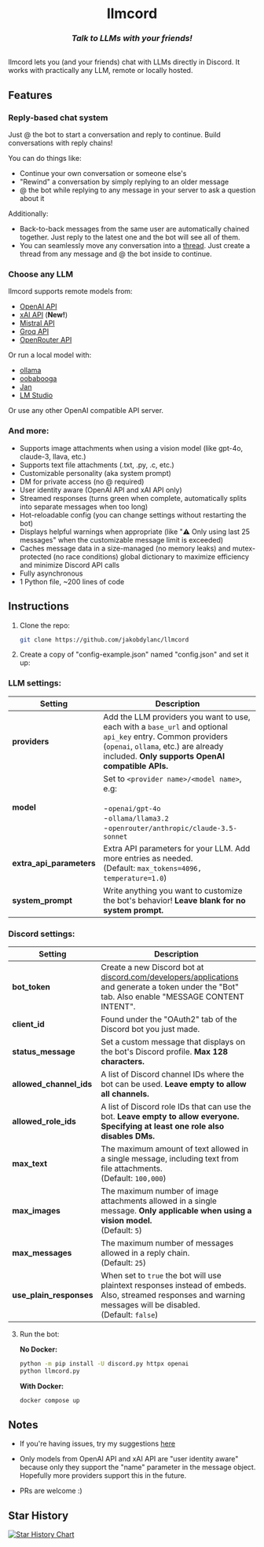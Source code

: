<h1 align="center">
  llmcord
</h1>

<h3 align="center"><i>
  Talk to LLMs with your friends!
</i></h3>

<p align="center">
  <img src="https://github.com/jakobdylanc/llmcord/assets/38699060/789d49fe-ef5c-470e-b60e-48ac03057443" alt="">
</p>

llmcord lets you (and your friends) chat with LLMs directly in Discord. It works with practically any LLM, remote or locally hosted.

## Features

### Reply-based chat system
Just @ the bot to start a conversation and reply to continue. Build conversations with reply chains!

You can do things like:
- Continue your own conversation or someone else's
- "Rewind" a conversation by simply replying to an older message
- @ the bot while replying to any message in your server to ask a question about it

Additionally:
- Back-to-back messages from the same user are automatically chained together. Just reply to the latest one and the bot will see all of them.
- You can seamlessly move any conversation into a [thread](https://support.discord.com/hc/en-us/articles/4403205878423-Threads-FAQ). Just create a thread from any message and @ the bot inside to continue.

### Choose any LLM
llmcord supports remote models from:
- [OpenAI API](https://platform.openai.com/docs/models)
- [xAI API](https://docs.x.ai/docs#models) (**New!**)
- [Mistral API](https://docs.mistral.ai/platform/endpoints)
- [Groq API](https://console.groq.com/docs/models)
- [OpenRouter API](https://openrouter.ai/docs/models)

Or run a local model with:
- [ollama](https://ollama.com)
- [oobabooga](https://github.com/oobabooga/text-generation-webui)
- [Jan](https://jan.ai)
- [LM Studio](https://lmstudio.ai)

Or use any other OpenAI compatible API server.

### And more:
- Supports image attachments when using a vision model (like gpt-4o, claude-3, llava, etc.)
- Supports text file attachments (.txt, .py, .c, etc.)
- Customizable personality (aka system prompt)
- DM for private access (no @ required)
- User identity aware (OpenAI API and xAI API only)
- Streamed responses (turns green when complete, automatically splits into separate messages when too long)
- Hot-reloadable config (you can change settings without restarting the bot)
- Displays helpful warnings when appropriate (like "⚠️ Only using last 25 messages" when the customizable message limit is exceeded)
- Caches message data in a size-managed (no memory leaks) and mutex-protected (no race conditions) global dictionary to maximize efficiency and minimize Discord API calls
- Fully asynchronous
- 1 Python file, ~200 lines of code

## Instructions

1. Clone the repo:
   ```bash
   git clone https://github.com/jakobdylanc/llmcord
   ```

2. Create a copy of "config-example.json" named "config.json" and set it up:

### LLM settings:

| Setting | Description |
| --- | --- |
| **providers** | Add the LLM providers you want to use, each with a `base_url` and optional `api_key` entry. Common providers (`openai`, `ollama`, etc.) are already included. **Only supports OpenAI compatible APIs.** |
| **model** | Set to `<provider name>/<model name>`, e.g:<br /><br />-`openai/gpt-4o`<br />-`ollama/llama3.2`<br />-`openrouter/anthropic/claude-3.5-sonnet` |
| **extra_api_parameters** | Extra API parameters for your LLM. Add more entries as needed.<br />(Default: `max_tokens=4096, temperature=1.0`) |
| **system_prompt** | Write anything you want to customize the bot's behavior! **Leave blank for no system prompt.** |

### Discord settings:

| Setting | Description |
| --- | --- |
| **bot_token** | Create a new Discord bot at [discord.com/developers/applications](https://discord.com/developers/applications) and generate a token under the "Bot" tab. Also enable "MESSAGE CONTENT INTENT". |
| **client_id** | Found under the "OAuth2" tab of the Discord bot you just made. |
| **status_message** | Set a custom message that displays on the bot's Discord profile. **Max 128 characters.** |
| **allowed_channel_ids** | A list of Discord channel IDs where the bot can be used. **Leave empty to allow all channels.** |
| **allowed_role_ids** | A list of Discord role IDs that can use the bot. **Leave empty to allow everyone. Specifying at least one role also disables DMs.** |
| **max_text** | The maximum amount of text allowed in a single message, including text from file attachments.<br />(Default: `100,000`) |
| **max_images** | The maximum number of image attachments allowed in a single message. **Only applicable when using a vision model.**<br />(Default: `5`) |
| **max_messages** | The maximum number of messages allowed in a reply chain.<br />(Default: `25`) |
| **use_plain_responses** | When set to `true` the bot will use plaintext responses instead of embeds. Also, streamed responses and warning messages will be disabled.<br />(Default: `false`) |

3. Run the bot:

   **No Docker:**
   ```bash
   python -m pip install -U discord.py httpx openai
   python llmcord.py
   ```

   **With Docker:**
   ```bash
   docker compose up
   ```

## Notes

- If you're having issues, try my suggestions [here](https://github.com/jakobdylanc/llmcord/issues/19)

- Only models from OpenAI API and xAI API are "user identity aware" because only they support the "name" parameter in the message object. Hopefully more providers support this in the future.

- PRs are welcome :)

## Star History

<a href="https://star-history.com/#jakobdylanc/llmcord&Date">
  <picture>
    <source media="(prefers-color-scheme: dark)" srcset="https://api.star-history.com/svg?repos=jakobdylanc/llmcord&type=Date&theme=dark" />
    <source media="(prefers-color-scheme: light)" srcset="https://api.star-history.com/svg?repos=jakobdylanc/llmcord&type=Date" />
    <img alt="Star History Chart" src="https://api.star-history.com/svg?repos=jakobdylanc/llmcord&type=Date" />
  </picture>
</a>
